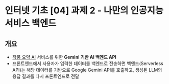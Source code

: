 # 인터넷 기초 [04] 과제 2 - 나만의 인공지능 서비스 백엔드

## 개요

- [작품 요약 AI](https://sh11nyoun9.github.io/summary-ai/) 서비스를 위한 **Gemini 기반 AI 백엔드 API**
- 프론트엔드에서 사용자가 입력한 데이터를 백엔드로 전송하면 백엔드(Serverless API)는 해당 데이터를 기반으로 Google Gemini API를 호출하고, 생성된 LLM의 응답 결과를 다시 프론트엔드로 전달
